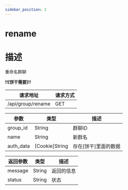 ```yaml
---
sidebar_position: 2
---
```

# rename
# 描述
重命名群聊

**!!\[饼干需要\]!!**

| 请求地址 | 请求方式 |
| --- | --- |
| /api/group/rename | GET |


|参数|类型|描述|
|---|---|---|
|group_id|String|群聊ID|
|name|String|新群名|
|auth_data|\[Cookie\]String|存在\[饼干\]里面的数据|

|返回参数|类型|描述|
|---|---|---|
|message|String|返回的信息|
|status|String|状态|
